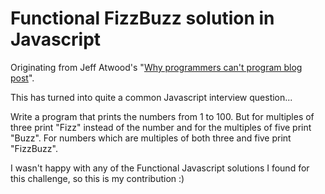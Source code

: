 # Functional FizzBuzz solution in Javascript

Originating from Jeff Atwood's "<a href="https://blog.codinghorror.com/why-cant-programmers-program/">Why programmers can't program blog post</a>".</p>

This has turned into quite a common Javascript interview question...

Write a program that prints the numbers from 1 to 100. But for multiples of three print "Fizz" instead of the number and for the multiples of five print "Buzz". For numbers which are multiples of both three and five print "FizzBuzz".</p>

I wasn't happy with any of the Functional Javascript solutions I found for this challenge, so this is my contribution :) 
